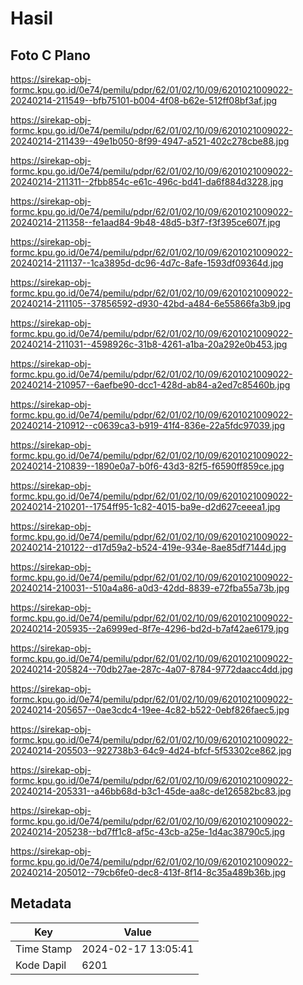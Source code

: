 # Hasil

## Foto C Plano

https://sirekap-obj-formc.kpu.go.id/0e74/pemilu/pdpr/62/01/02/10/09/6201021009022-20240214-211549--bfb75101-b004-4f08-b62e-512ff08bf3af.jpg

https://sirekap-obj-formc.kpu.go.id/0e74/pemilu/pdpr/62/01/02/10/09/6201021009022-20240214-211439--49e1b050-8f99-4947-a521-402c278cbe88.jpg

https://sirekap-obj-formc.kpu.go.id/0e74/pemilu/pdpr/62/01/02/10/09/6201021009022-20240214-211311--2fbb854c-e61c-496c-bd41-da6f884d3228.jpg

https://sirekap-obj-formc.kpu.go.id/0e74/pemilu/pdpr/62/01/02/10/09/6201021009022-20240214-211358--fe1aad84-9b48-48d5-b3f7-f3f395ce607f.jpg

https://sirekap-obj-formc.kpu.go.id/0e74/pemilu/pdpr/62/01/02/10/09/6201021009022-20240214-211137--1ca3895d-dc96-4d7c-8afe-1593df09364d.jpg

https://sirekap-obj-formc.kpu.go.id/0e74/pemilu/pdpr/62/01/02/10/09/6201021009022-20240214-211105--37856592-d930-42bd-a484-6e55866fa3b9.jpg

https://sirekap-obj-formc.kpu.go.id/0e74/pemilu/pdpr/62/01/02/10/09/6201021009022-20240214-211031--4598926c-31b8-4261-a1ba-20a292e0b453.jpg

https://sirekap-obj-formc.kpu.go.id/0e74/pemilu/pdpr/62/01/02/10/09/6201021009022-20240214-210957--6aefbe90-dcc1-428d-ab84-a2ed7c85460b.jpg

https://sirekap-obj-formc.kpu.go.id/0e74/pemilu/pdpr/62/01/02/10/09/6201021009022-20240214-210912--c0639ca3-b919-41f4-836e-22a5fdc97039.jpg

https://sirekap-obj-formc.kpu.go.id/0e74/pemilu/pdpr/62/01/02/10/09/6201021009022-20240214-210839--1890e0a7-b0f6-43d3-82f5-f6590ff859ce.jpg

https://sirekap-obj-formc.kpu.go.id/0e74/pemilu/pdpr/62/01/02/10/09/6201021009022-20240214-210201--1754ff95-1c82-4015-ba9e-d2d627ceeea1.jpg

https://sirekap-obj-formc.kpu.go.id/0e74/pemilu/pdpr/62/01/02/10/09/6201021009022-20240214-210122--d17d59a2-b524-419e-934e-8ae85df7144d.jpg

https://sirekap-obj-formc.kpu.go.id/0e74/pemilu/pdpr/62/01/02/10/09/6201021009022-20240214-210031--510a4a86-a0d3-42dd-8839-e72fba55a73b.jpg

https://sirekap-obj-formc.kpu.go.id/0e74/pemilu/pdpr/62/01/02/10/09/6201021009022-20240214-205935--2a6999ed-8f7e-4296-bd2d-b7af42ae6179.jpg

https://sirekap-obj-formc.kpu.go.id/0e74/pemilu/pdpr/62/01/02/10/09/6201021009022-20240214-205824--70db27ae-287c-4a07-8784-9772daacc4dd.jpg

https://sirekap-obj-formc.kpu.go.id/0e74/pemilu/pdpr/62/01/02/10/09/6201021009022-20240214-205657--0ae3cdc4-19ee-4c82-b522-0ebf826faec5.jpg

https://sirekap-obj-formc.kpu.go.id/0e74/pemilu/pdpr/62/01/02/10/09/6201021009022-20240214-205503--922738b3-64c9-4d24-bfcf-5f53302ce862.jpg

https://sirekap-obj-formc.kpu.go.id/0e74/pemilu/pdpr/62/01/02/10/09/6201021009022-20240214-205331--a46bb68d-b3c1-45de-aa8c-de126582bc83.jpg

https://sirekap-obj-formc.kpu.go.id/0e74/pemilu/pdpr/62/01/02/10/09/6201021009022-20240214-205238--bd7ff1c8-af5c-43cb-a25e-1d4ac38790c5.jpg

https://sirekap-obj-formc.kpu.go.id/0e74/pemilu/pdpr/62/01/02/10/09/6201021009022-20240214-205012--79cb6fe0-dec8-413f-8f14-8c35a489b36b.jpg


## Metadata

| Key        | Value               |
| ---------- | ------------------- |
| Time Stamp | 2024-02-17 13:05:41 |
| Kode Dapil | 6201                |



